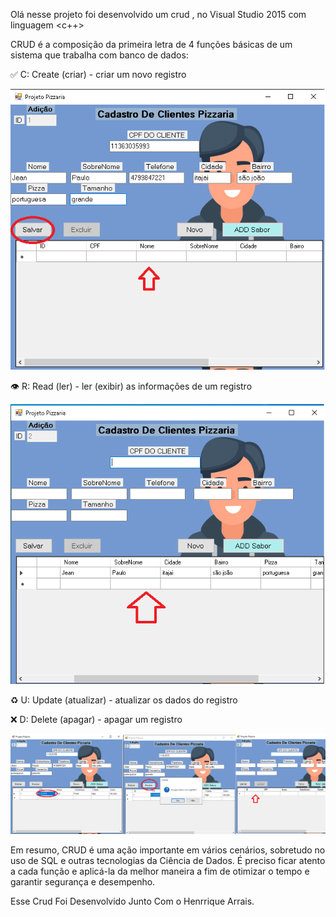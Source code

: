 Olá nesse projeto foi desenvolvido um crud , no Visual Studio 2015 com linguagem <c++>

CRUD é a composição da primeira letra de 4 funções básicas de um sistema que trabalha com banco de dados:

✅ C: Create (criar) - criar um novo registro

<img src="Salvando.png" alt="my project"/>

👁 R: Read (ler) - ler (exibir) as informações de um registro

<img src="salvos.png" alt="my project"/>

♻️ U: Update (atualizar) - atualizar os dados do registro

❌ D: Delete (apagar) - apagar um registro

<img src="crudCompleto.png" alt="my project"/>



Em resumo, CRUD é uma ação importante em vários cenários, sobretudo no uso de SQL e outras tecnologias da Ciência de Dados. É preciso ficar atento a cada função e aplicá-la da melhor maneira a fim de otimizar o tempo e garantir segurança e desempenho. 


Esse Crud Foi Desenvolvido Junto Com o Henrrique Arrais.


